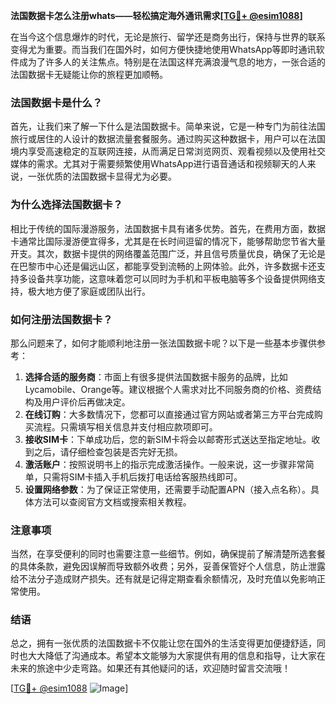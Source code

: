 **法国数据卡怎么注册whats——轻松搞定海外通讯需求[[TG💪+ @esim1088](https://t.me/s/esim1088)]**

在当今这个信息爆炸的时代，无论是旅行、留学还是商务出行，保持与世界的联系变得尤为重要。而当我们在国外时，如何方便快捷地使用WhatsApp等即时通讯软件成为了许多人的关注焦点。特别是在法国这样充满浪漫气息的地方，一张合适的法国数据卡无疑能让你的旅程更加顺畅。

### 法国数据卡是什么？

首先，让我们来了解一下什么是法国数据卡。简单来说，它是一种专门为前往法国旅行或居住的人设计的数据流量套餐服务。通过购买这种数据卡，用户可以在法国境内享受高速稳定的互联网连接，从而满足日常浏览网页、观看视频以及使用社交媒体的需求。尤其对于需要频繁使用WhatsApp进行语音通话和视频聊天的人来说，一张优质的法国数据卡显得尤为必要。

### 为什么选择法国数据卡？

相比于传统的国际漫游服务，法国数据卡具有诸多优势。首先，在费用方面，数据卡通常比国际漫游便宜得多，尤其是在长时间逗留的情况下，能够帮助您节省大量开支。其次，数据卡提供的网络覆盖范围广泛，并且信号质量优良，确保了无论是在巴黎市中心还是偏远山区，都能享受到流畅的上网体验。此外，许多数据卡还支持多设备共享功能，这意味着您可以同时为手机和平板电脑等多个设备提供网络支持，极大地方便了家庭或团队出行。

### 如何注册法国数据卡？

那么问题来了，如何才能顺利地注册一张法国数据卡呢？以下是一些基本步骤供参考：

1. **选择合适的服务商**：市面上有很多提供法国数据卡服务的品牌，比如Lycamobile、Orange等。建议根据个人需求对比不同服务商的价格、资费结构及用户评价后再做决定。
2. **在线订购**：大多数情况下，您都可以直接通过官方网站或者第三方平台完成购买流程。只需填写相关信息并支付相应款项即可。
3. **接收SIM卡**：下单成功后，您的新SIM卡将会以邮寄形式送达至指定地址。收到之后，请仔细检查包装是否完好无损。
4. **激活账户**：按照说明书上的指示完成激活操作。一般来说，这一步骤非常简单，只需将SIM卡插入手机后拨打电话给客服热线即可。
5. **设置网络参数**：为了保证正常使用，还需要手动配置APN（接入点名称）。具体方法可以查阅官方文档或搜索相关教程。

### 注意事项

当然，在享受便利的同时也需要注意一些细节。例如，确保提前了解清楚所选套餐的具体条款，避免因误解而导致额外收费；另外，妥善保管好个人信息，防止泄露给不法分子造成财产损失。还有就是记得定期查看余额情况，及时充值以免影响正常使用。

### 结语

总之，拥有一张优质的法国数据卡不仅能让您在国外的生活变得更加便捷舒适，同时也大大降低了沟通成本。希望本文能够为大家提供有用的信息和指导，让大家在未来的旅途中少走弯路。如果还有其他疑问的话，欢迎随时留言交流哦！

[[TG💪+ @esim1088](https://t.me/s/esim1088) ![Image](https://i.postimg.cc/4NQfJmqS/Snipaste-2025-05-13-00-14-12.png)]